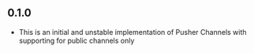 ## 0.1.0

- This is an initial and unstable implementation of Pusher Channels with supporting for public channels only
